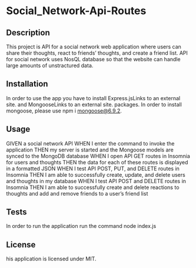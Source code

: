 # Social_Network-Api-Routes

## Description

This project is API for a social network web application where users can share their thoughts, react to friends’ thoughts, and create a friend list.
API for social network uses NosQL database so that the website can handle large amounts of unstractured data.

## Installation

In order to use the app you have to install  Express.jsLinks to an external site. and MongooseLinks to an external site. packages. In order to   install mongoose, please use npm i mongoose@6.9.2.


## Usage

GIVEN a social network API
WHEN I enter the command to invoke the application
THEN my server is started and the Mongoose models are synced to the MongoDB database
WHEN I open API GET routes in Insomnia for users and thoughts
THEN the data for each of these routes is displayed in a formatted JSON
WHEN I test API POST, PUT, and DELETE routes in Insomnia
THEN I am able to successfully create, update, and delete users and thoughts in my database
WHEN I test API POST and DELETE routes in Insomnia
THEN I am able to successfully create and delete reactions to thoughts and add and remove friends to a user’s friend list

## Tests

In order to run the application run the command node index.js

## License

his application is licensed under MIT.
